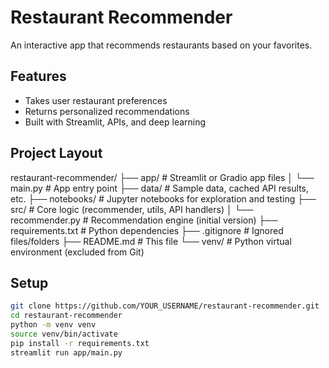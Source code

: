 # Restaurant Recommender

An interactive app that recommends restaurants based on your favorites.

## Features
- Takes user restaurant preferences
- Returns personalized recommendations
- Built with Streamlit, APIs, and deep learning

## Project Layout
restaurant-recommender/
├── app/               # Streamlit or Gradio app files
│   └── main.py        # App entry point
├── data/              # Sample data, cached API results, etc.
├── notebooks/         # Jupyter notebooks for exploration and testing
├── src/               # Core logic (recommender, utils, API handlers)
│   └── recommender.py # Recommendation engine (initial version)
├── requirements.txt   # Python dependencies
├── .gitignore         # Ignored files/folders
├── README.md          # This file
└── venv/              # Python virtual environment (excluded from Git)

## Setup
```bash
git clone https://github.com/YOUR_USERNAME/restaurant-recommender.git
cd restaurant-recommender
python -m venv venv
source venv/bin/activate
pip install -r requirements.txt
streamlit run app/main.py